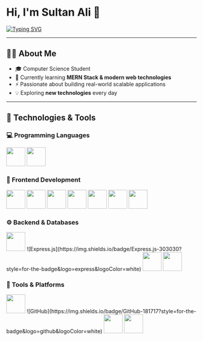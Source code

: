 # Hi, I'm Sultan Ali 👋  

[![Typing SVG](https://readme-typing-svg.herokuapp.com?size=22&width=850&duration=3000&center=true&lines=Computer+Science+Student;Full+Stack+Developer+in+the+making;MERN+Stack+Learner;Passionate+about+building+scalable+apps)](https://git.io/typing-svg)

---

## 👨‍💻 About Me  
- 🎓 Computer Science Student  
- 🌱 Currently learning **MERN Stack & modern web technologies**  
- ⚡ Passionate about building real-world scalable applications  
- 💡 Exploring **new technologies** every day  

---
## 🚀 Technologies & Tools  

### 💻 Programming Languages  
<p align="left">
  <img src="https://cdn.jsdelivr.net/gh/devicons/devicon/icons/c/c-original.svg" width="50px"/>
  <img src="https://cdn.jsdelivr.net/gh/devicons/devicon/icons/cplusplus/cplusplus-original.svg" width="50px"/>
</p>

### 🎨 Frontend Development  
<p align="left">
  <img src="https://cdn.jsdelivr.net/gh/devicons/devicon/icons/html5/html5-original.svg" width="50px"/>
  <img src="https://cdn.jsdelivr.net/gh/devicons/devicon/icons/css3/css3-original.svg" width="50px"/>
  <img src="https://cdn.jsdelivr.net/gh/devicons/devicon/icons/bootstrap/bootstrap-original.svg" width="50px"/>
  <img src="https://cdn.jsdelivr.net/gh/devicons/devicon@latest/icons/tailwindcss/tailwindcss-original.svg" width="50px"/>
  <img src="https://cdn.jsdelivr.net/gh/devicons/devicon/icons/javascript/javascript-original.svg" width="50px"/>
  <img src="https://cdn.jsdelivr.net/gh/devicons/devicon/icons/react/react-original.svg" width="50px"/>
  <img src="https://cdn.jsdelivr.net/gh/devicons/devicon/icons/nextjs/nextjs-original.svg" width="50px"/>
</p>

### ⚙️ Backend & Databases  
<p align="left">
  <img src="https://cdn.jsdelivr.net/gh/devicons/devicon/icons/nodejs/nodejs-original.svg" width="50px"/>
![Express.js](https://img.shields.io/badge/Express.js-303030?style=for-the-badge&logo=express&logoColor=white)
  <img src="https://cdn.jsdelivr.net/gh/devicons/devicon/icons/mongodb/mongodb-original.svg" width="50px"/>
  <img src="https://cdn.jsdelivr.net/gh/devicons/devicon/icons/mysql/mysql-original.svg" width="50px"/>
</p>

### 🧰 Tools & Platforms  
<p align="left">
  <img src="https://cdn.jsdelivr.net/gh/devicons/devicon/icons/git/git-original.svg" width="50px"/>
![GitHub](https://img.shields.io/badge/GitHub-181717?style=for-the-badge&logo=github&logoColor=white)
  <img src="https://cdn.jsdelivr.net/gh/devicons/devicon/icons/vscode/vscode-original.svg" width="50px"/>
  <img src="https://cdn.jsdelivr.net/gh/devicons/devicon/icons/npm/npm-original-wordmark.svg" width="50px"/>
</p>
